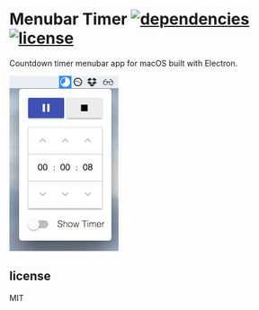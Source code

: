 # Menubar Timer [![dependencies][dep-img]][dep-url] [![license][lic-img]][lic-url]

[dep-img]: https://david-dm.org/mathiasvr/menubar-timer.svg
[dep-url]: https://david-dm.org/mathiasvr/menubar-timer
[lic-img]: http://img.shields.io/:license-MIT-blue.svg
[lic-url]: http://mvr.mit-license.org

Countdown timer menubar app for macOS built with Electron.

![screenshot](screenshot.png)

## license

MIT
